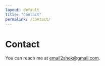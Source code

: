 ```yaml
---
layout: default
title: "Contact"
permalink: /contact/
---
```


# Contact

You can reach me at email2shek@gmail.com.
